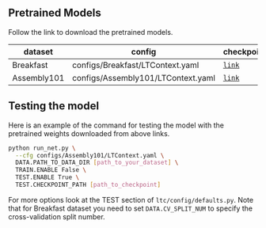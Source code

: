 ## Pretrained Models
Follow the link to download the pretrained models.

| dataset     | config                             | checkpoint                                                                                       | F1@50 | Acc  | 
|-------------|------------------------------------|--------------------------------------------------------------------------------------------------|-------|------|
| Breakfast   | configs/Breakfast/LTContext.yaml   | [`link`](https://drive.google.com/drive/folders/1pjLtPlPKN0DfJfr1TRDwQfzRF5gJSz_0?usp=sharing)   | 61.9  | 74.6 |
| Assembly101 | configs/Assembly101/LTContext.yaml | [`link`](https://drive.google.com/file/d/1t1Kfqld4kdrfH9PP8kckgs8jA7daBrbD/view?usp=sharing)     | 23.2  | 41.6 |


## Testing the model

Here is an example of the command for testing the model with the pretrained weights downloaded from above links. 
```bash
python run_net.py \
  --cfg configs/Assembly101/LTContext.yaml \
  DATA.PATH_TO_DATA_DIR [path_to_your_dataset] \
  TRAIN.ENABLE False \
  TEST.ENABLE True \
  TEST.CHECKPOINT_PATH [path_to_checkpoint]
```
For more options look at the TEST section of `ltc/config/defaults.py`.
Note that for Breakfast dataset you need to set `DATA.CV_SPLIT_NUM` to specify the cross-validation split number. 